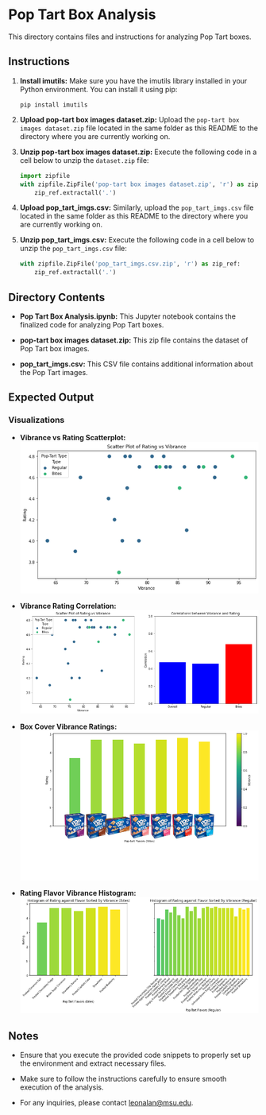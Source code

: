 # Pop Tart Box Analysis

This directory contains files and instructions for analyzing Pop Tart boxes.

## Instructions

1. **Install imutils:** Make sure you have the imutils library installed in your Python environment. You can install it using pip:
    ```
    pip install imutils
    ```

2. **Upload pop-tart box images dataset.zip:** Upload the `pop-tart box images dataset.zip` file located in the same folder as this README to the directory where you are currently working on.

3. **Unzip pop-tart box images dataset.zip:** Execute the following code in a cell below to unzip the `dataset.zip` file:
    ```python
    import zipfile
    with zipfile.ZipFile('pop-tart box images dataset.zip', 'r') as zip_ref:
        zip_ref.extractall('.')
    ```

4. **Upload pop_tart_imgs.csv:** Similarly, upload the `pop_tart_imgs.csv` file located in the same folder as this README to the directory where you are currently working on.

5. **Unzip pop_tart_imgs.csv:** Execute the following code in a cell below to unzip the `pop_tart_imgs.csv` file:
    ```python
    with zipfile.ZipFile('pop_tart_imgs.csv.zip', 'r') as zip_ref:
        zip_ref.extractall('.')
    ```

## Directory Contents

- **Pop Tart Box Analysis.ipynb:** This Jupyter notebook contains the finalized code for analyzing Pop Tart boxes.

- **pop-tart box images dataset.zip:** This zip file contains the dataset of Pop Tart box images.

- **pop_tart_imgs.csv:** This CSV file contains additional information about the Pop Tart images.

## Expected Output

### Visualizations

- **Vibrance vs Rating Scatterplot:**  
  ![Vibrance vs Rating Scatterplot](Visualizations/Vibrance_vs_Rating_Scatterplot.png)

- **Vibrance Rating Correlation:**  
  ![Vibrance Rating Correlation](Visualizations/Vibrance_Rating_corr.png)

- **Box Cover Vibrance Ratings:**  
  ![Box Cover Vibrance Ratings](Visualizations/Box_cover_vibrance_ratings.png)

- **Rating Flavor Vibrance Histogram:**  
  ![Rating Flavor Vibrance Histogram](Visualizations/Rating_flavor_Vibrance_hist.png)

## Notes

- Ensure that you execute the provided code snippets to properly set up the environment and extract necessary files.

- Make sure to follow the instructions carefully to ensure smooth execution of the analysis.
- For any inquiries, please contact leonalan@msu.edu.
